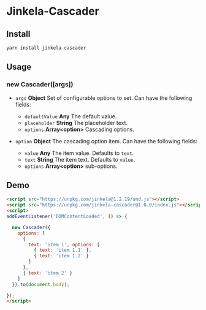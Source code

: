 # Jinkela-Cascader

## Install

```bash
yarn install jinkela-cascader
```

## Usage

### new Cascader([args])

* `args` **Object** Set of configurable options to set. Can have the following fields:
  * `defaultValue` **Any** The default value.
  * `placeholder` **String** The placeholder text.
  * `options` **Array&lt;option&gt;** Cascading options.

* `option` **Object** The cascading option item. Can have the following fields:
  * `value` **Any** The item value. Defaults to `text`. 
  * `text` **String** The item text. Defaults to `value`. 
  * `options` **Array&lt;option&gt;** sub-options.

## Demo

```html
<script src="https://unpkg.com/jinkela@1.2.19/umd.js"></script>
<script src="https://unpkg.com/jinkela-cascader@1.0.0/index.js"></script>
<script>
addEventListener('DOMContentLoaded', () => {

  new Cascader({
    options: [
      {
        text: 'item 1', options: [
          { text: 'item 1.1' },
          { text: 'item 1.2' }
        ] 
      },
      { text: 'item 2' }
    ] 
  }).to(document.body);

});
</script>
```
